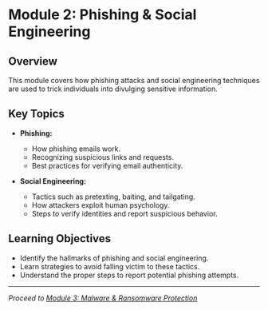 # Module 2: Phishing & Social Engineering

## Overview
This module covers how phishing attacks and social engineering techniques are used to trick individuals into divulging sensitive information.

## Key Topics
- **Phishing:**  
  - How phishing emails work.
  - Recognizing suspicious links and requests.
  - Best practices for verifying email authenticity.

- **Social Engineering:**  
  - Tactics such as pretexting, baiting, and tailgating.
  - How attackers exploit human psychology.
  - Steps to verify identities and report suspicious behavior.

## Learning Objectives
- Identify the hallmarks of phishing and social engineering.
- Learn strategies to avoid falling victim to these tactics.
- Understand the proper steps to report potential phishing attempts.

---

*Proceed to [Module 3: Malware & Ransomware Protection](03-malware-ransomware.md)*
